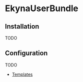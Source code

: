 EkynaUserBundle
===============

## Installation
TODO

## Configuration
TODO

- [Templates](templates.md) 